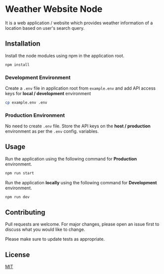 # Weather Website Node

It is a web application / website which provides weather information of a location based on user's search query.

## Installation

Install the node modules using npm in the application root.

```bash
npm install
```

### Development Environment

Create a `.env` file in application root from `example.env` and add API access keys for **local / development** environment

```bash
cp example.env .env
```

### Production Environment

No need to create `.env` file. Store the API keys on the **host / production** environment as per the `.env` config. variables.

## Usage

Run the application using the following command for **Production** environment.

```bash
npm run start
```

Run the application **locally** using the following command for **Development** environment.

```bash
npm run dev
```

## Contributing

Pull requests are welcome. For major changes, please open an issue first to discuss what you would like to change.

Please make sure to update tests as appropriate.

## License

[MIT](https://choosealicense.com/licenses/mit/)
